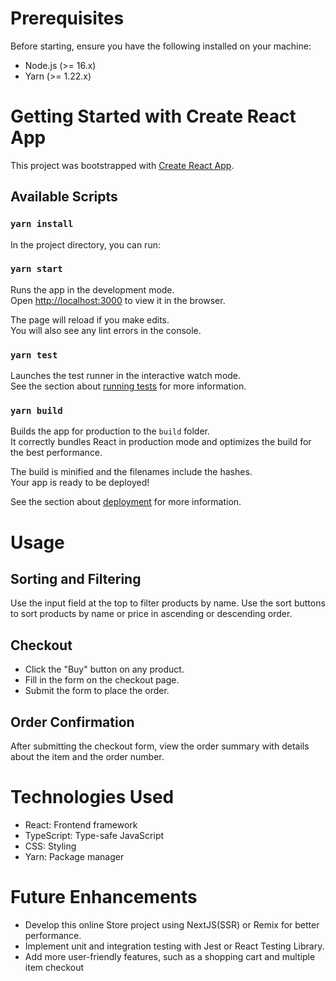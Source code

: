 # Prerequisites
Before starting, ensure you have the following installed on your machine:

* Node.js (>= 16.x)
* Yarn (>= 1.22.x)



# Getting Started with Create React App

This project was bootstrapped with [Create React App](https://github.com/facebook/create-react-app).


## Available Scripts

### `yarn install`

In the project directory, you can run:

### `yarn start`

Runs the app in the development mode.\
Open [http://localhost:3000](http://localhost:3000) to view it in the browser.

The page will reload if you make edits.\
You will also see any lint errors in the console.

### `yarn test`

Launches the test runner in the interactive watch mode.\
See the section about [running tests](https://facebook.github.io/create-react-app/docs/running-tests) for more information.

### `yarn build`

Builds the app for production to the `build` folder.\
It correctly bundles React in production mode and optimizes the build for the best performance.

The build is minified and the filenames include the hashes.\
Your app is ready to be deployed!

See the section about [deployment](https://facebook.github.io/create-react-app/docs/deployment) for more information.



# Usage

## Sorting and Filtering

Use the input field at the top to filter products by name.
Use the sort buttons to sort products by name or price in ascending or descending order.

## Checkout

* Click the "Buy" button on any product.
* Fill in the form on the checkout page.
* Submit the form to place the order.

## Order Confirmation

After submitting the checkout form, view the order summary with details about the item and the order number.


# Technologies Used
* React: Frontend framework
* TypeScript: Type-safe JavaScript
* CSS: Styling
* Yarn: Package manager


# Future Enhancements
* Develop this online Store project using NextJS(SSR) or Remix for better performance.
* Implement unit and integration testing with Jest or React Testing Library.
* Add more user-friendly features, such as a shopping cart and multiple item checkout